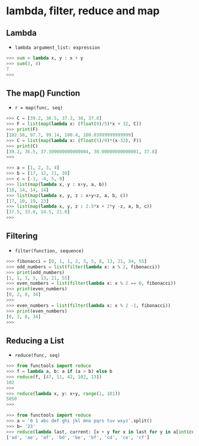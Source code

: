 # lambda, filter, reduce and map

## Lambda

+ `lambda argument_list: expression`

```python
>>> sum = lambda x, y : x + y
>>> sum(3, 4)
7
>>>
```

## The map() Function

+ `r = map(func, seq)`

```python
>>> C = [39.2, 36.5, 37.3, 38, 37.8]
>>> F = list(map(lambda x: (float(9)/5)*x + 32, C))
>>> print(F)
[102.56, 97.7, 99.14, 100.4, 100.03999999999999]
>>> C = list(map(lambda x: (float(5)/9)*(x-32), F))
>>> print(C)
[39.2, 36.5, 37.300000000000004, 38.00000000000001, 37.8]
>>>
```

```python
>>> a = [1, 2, 3, 4]
>>> b = [17, 12, 11, 10]
>>> c = [-1, -4, 5, 9]
>>> list(map(lambda x, y : x+y, a, b))
[18, 14, 14, 14]
>>> list(map(lambda x, y, z : x+y+z, a, b, c))
[17, 10, 19, 23]
>>> list(map(lambda x, y, z : 2.5*x + 2*y -z, a, b, c))
[37.5, 33.0, 24.5, 21.0]
>>>
```

## Filtering

+ `filter(function, sequence)`

```python
>>> fibonacci = [0, 1, 1, 2, 3, 5, 8, 13, 21, 34, 55]
>>> odd_numbers = list(filter(lambda x: x % 2, fibonacci))
>>> print(odd_numbers)
[1, 1, 3, 5, 13, 21, 55]
>>> even_numbers = list(filter(lambda x: x % 2 == 0, fibonacci))
>>> print(even_numbers)
[0, 2, 8, 34]
>>>
>>> even_numbers = list(filter(lambda x: x % 2 -1, fibonacci))
>>> print(even_numbers)
[0, 2, 8, 34]
>>>
```

## Reducing a List

+ `reduce(func, seq)`

```python
>>> from functools import reduce
>>> f = lambda a, b: a if (a > b) else b
>>> reduce(f, [47, 11, 42, 102, 13])
102
>>>
>>> reduce(lambda x, y: x+y, range(1, 101))
5050
>>>
```

```python
>>> from functools import reduce
>>> a = '0 1 abc def ghi jkl mno pqrs tuv wxyz'.split()
>>> b= '23'
>>> reduce(lambda last, current: [x + y for x in last for y in a[int(current)]], b, [''])
['ad', 'ae', 'af', 'bd', 'be', 'bf', 'cd', 'ce', 'cf']
```
